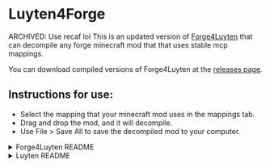 Luyten4Forge 
======
ARCHIVED: Use recaf lol
This is an updated version of [Forge4Luyten](https://github.com/KevinPriv/Luyten4Forge) that can decompile any forge minecraft mod that that uses stable mcp mappings.

You can download compiled versions of Forge4Luyten at the [releases page](https://github.com/xcfrg/Luyten4Forge).

## Instructions for use:
- Select the mapping that your minecraft mod uses in the mappings tab.
- Drag and drop the mod, and it will decompile.
- Use File > Save All to save the decompiled mod to your computer.

<details>
<summary>Forge4Luyten README</summary>
**I am not the developer of Luyten all rights go to the creator!**   

Releases:   
https://github.com/KevinPriv/Luyten4Forge/releases/

-To use Luyten4Forge select a mapping from the mappings tab   
-Drag and Drop a forge mod to decompile
-Home>Save with Forge-workspace to extract the source with a workspace (Must choose a mapping first)
## Screenshots
https://cdn.discordapp.com/attachments/248159333110644736/352536507992637441/1.png
https://cdn.discordapp.com/attachments/248159333110644736/352536523524145152/2.png
*****
</details>

<details>
<summary>Luyten README</summary>
About Luyten
======
**One of the Best**  
Java Decompiler Gui for Procyon  
Apache License, Version 2.0  
https://github.com/deathmarine/Luyten
## Compilation

We use maven to handle our dependencies.

* Install [Maven 3](http://maven.apache.org/download.html)
* Clone this repo and: `mvn clean install`

## Screenshot
![Screen](http://img.ctrlv.in/img/14/09/27/54271ba60e64d.png)

### Downloads
[Releases](https://github.com/deathmarine/Luyten/releases/latest)

### Bugs/Suggestions
[Issues](https://github.com/deathmarine/Luyten/issues)


## Powered by
*****

### Procyon
&copy; 2015 Mike Strobel  
[https://bitbucket.org/mstrobel/procyon/overview](https://bitbucket.org/mstrobel/procyon/overview)  
[Apache License](https://github.com/deathmarine/Luyten/blob/master/distfiles/Procyon.License.txt)


### RSyntaxTextArea
&copy; 2012 Robert Futrell  
[http://fifesoft.com/rsyntaxtextarea/](http://fifesoft.com/rsyntaxtextarea/)  
[All Rights Reserved](https://github.com/deathmarine/Luyten/blob/master/distfiles/RSyntaxTextArea.License.txt)
</details>
